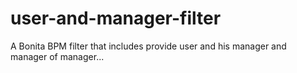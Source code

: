 # user-and-manager-filter
A Bonita BPM filter that includes provide user and his manager and manager of manager...
